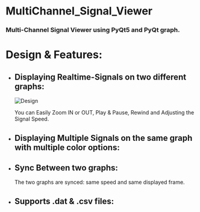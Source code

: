 # MultiChannel_Signal_Viewer
### Multi-Channel Signal Viewer using PyQt5 and PyQt graph.
# Design & Features:
- ## Displaying Realtime-Signals on two different graphs: 

  ![Design](https://github.com/mohandemadx/MultiChannel_Signal_Viewer/assets/102548631/f9e9d346-1a90-4f6f-a4e7-b45eb9dd16b5)

  You can Easily Zoom IN or OUT, Play & Pause, Rewind and Adjusting the Signal Speed.

- ## Displaying Multiple Signals on the same graph with multiple color options:


- ## Sync Between two graphs:


  The two graphs are synced: same speed and same displayed frame.

- ## Supports .dat & .csv files:
